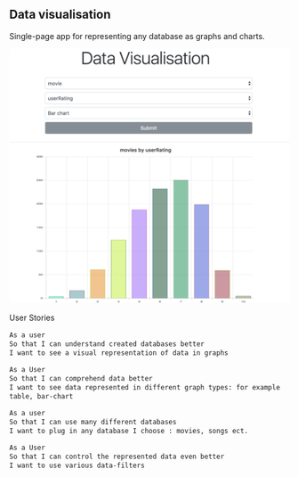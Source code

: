 ## Data visualisation
Single-page app for representing any database as graphs and charts.

![img](/img/screenshot.png)

User Stories

```
As a user
So that I can understand created databases better
I want to see a visual representation of data in graphs
```
```
As a User
So that I can comprehend data better
I want to see data represented in different graph types: for example table, bar-chart
```
```
As a user
So that I can use many different databases
I want to plug in any database I choose : movies, songs ect.
```

```
As a User
So that I can control the represented data even better
I want to use various data-filters
```
